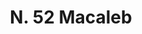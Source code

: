 ---
title: "N. 52 Macaleb"
permalink: "/edition/plant052/"
plant-name: "N. 52"
plant-number: "052"
plant-xml: "/assets/xml/plant052.xml"
plant-img1: "/assets/img/plant052_verso.jpg"
plant-img2: "/assets/img/plant052.jpg"
plant-title: "N. 52 Macaleb"
plant-wfo-link: "http://www.worldfloraonline.org/taxon/wfo-0001013325"
plant-kew-link: "https://powo.science.kew.org/taxon/urn:lsid:ipni.org:names:729931-1"
plant-taxon-content: "Prunus Mahaleb L."
layout: single-xml
---